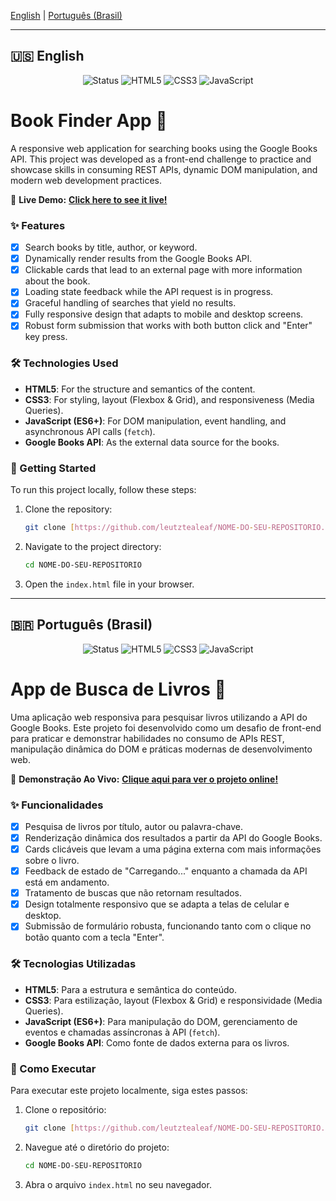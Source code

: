 [English](#-english) | [Português (Brasil)](#-português-brasil)

---

## 🇺🇸 English

<p align="center">
  <img src="https://img.shields.io/badge/Status-Completed-success?style=for-the-badge" alt="Status" />
  <img src="https://img.shields.io/badge/HTML5-E34F26?style=for-the-badge&logo=html5&logoColor=white" alt="HTML5" />
  <img src="https://img.shields.io/badge/CSS3-1572B6?style=for-the-badge&logo=css3&logoColor=white" alt="CSS3" />
  <img src="https://img.shields.io/badge/JavaScript-F7DF1E?style=for-the-badge&logo=javascript&logoColor=black" alt="JavaScript" />
</p>

# Book Finder App 📖

A responsive web application for searching books using the Google Books API. This project was developed as a front-end challenge to practice and showcase skills in consuming REST APIs, dynamic DOM manipulation, and modern web development practices.

🔗 **Live Demo:** **[Click here to see it live!](https://leutztealeaf.github.io/NOME-DO-SEU-REPOSITORIO/)**

### ✨ Features

-   [x] Search books by title, author, or keyword.
-   [x] Dynamically render results from the Google Books API.
-   [x] Clickable cards that lead to an external page with more information about the book.
-   [x] Loading state feedback while the API request is in progress.
-   [x] Graceful handling of searches that yield no results.
-   [x] Fully responsive design that adapts to mobile and desktop screens.
-   [x] Robust form submission that works with both button click and "Enter" key press.

### 🛠️ Technologies Used

-   **HTML5**: For the structure and semantics of the content.
-   **CSS3**: For styling, layout (Flexbox & Grid), and responsiveness (Media Queries).
-   **JavaScript (ES6+)**: For DOM manipulation, event handling, and asynchronous API calls (`fetch`).
-   **Google Books API**: As the external data source for the books.

### 🚀 Getting Started

To run this project locally, follow these steps:

1.  Clone the repository:
    ```bash
    git clone [https://github.com/leutztealeaf/NOME-DO-SEU-REPOSITORIO.git](https://github.com/leutztealeaf/NOME-DO-SEU-REPOSITORIO.git)
    ```
2.  Navigate to the project directory:
    ```bash
    cd NOME-DO-SEU-REPOSITORIO
    ```
3.  Open the `index.html` file in your browser.

---

## 🇧🇷 Português (Brasil)

<p align="center">
  <img src="https://img.shields.io/badge/Status-Concluído-success?style=for-the-badge" alt="Status" />
  <img src="https://img.shields.io/badge/HTML5-E34F26?style=for-the-badge&logo=html5&logoColor=white" alt="HTML5" />
  <img src="https://img.shields.io/badge/CSS3-1572B6?style=for-the-badge&logo=css3&logoColor=white" alt="CSS3" />
  <img src="https://img.shields.io/badge/JavaScript-F7DF1E?style=for-the-badge&logo=javascript&logoColor=black" alt="JavaScript" />
</p>

# App de Busca de Livros 📖

Uma aplicação web responsiva para pesquisar livros utilizando a API do Google Books. Este projeto foi desenvolvido como um desafio de front-end para praticar e demonstrar habilidades no consumo de APIs REST, manipulação dinâmica do DOM e práticas modernas de desenvolvimento web.

🔗 **Demonstração Ao Vivo:** **[Clique aqui para ver o projeto online!](https://leutztealeaf.github.io/NOME-DO-SEU-REPOSITORIO/)**


### ✨ Funcionalidades

-   [x] Pesquisa de livros por título, autor ou palavra-chave.
-   [x] Renderização dinâmica dos resultados a partir da API do Google Books.
-   [x] Cards clicáveis que levam a uma página externa com mais informações sobre o livro.
-   [x] Feedback de estado de "Carregando..." enquanto a chamada da API está em andamento.
-   [x] Tratamento de buscas que não retornam resultados.
-   [x] Design totalmente responsivo que se adapta a telas de celular e desktop.
-   [x] Submissão de formulário robusta, funcionando tanto com o clique no botão quanto com a tecla "Enter".

### 🛠️ Tecnologias Utilizadas

-   **HTML5**: Para a estrutura e semântica do conteúdo.
-   **CSS3**: Para estilização, layout (Flexbox & Grid) e responsividade (Media Queries).
-   **JavaScript (ES6+)**: Para manipulação do DOM, gerenciamento de eventos e chamadas assíncronas à API (`fetch`).
-   **Google Books API**: Como fonte de dados externa para os livros.

### 🚀 Como Executar

Para executar este projeto localmente, siga estes passos:

1.  Clone o repositório:
    ```bash
    git clone [https://github.com/leutztealeaf/NOME-DO-SEU-REPOSITORIO.git](https://github.com/leutztealeaf/NOME-DO-SEU-REPOSITORIO.git)
    ```
2.  Navegue até o diretório do projeto:
    ```bash
    cd NOME-DO-SEU-REPOSITORIO
    ```
3.  Abra o arquivo `index.html` no seu navegador.